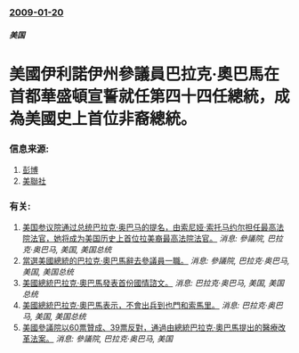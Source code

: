 ### [2009-01-20](/news/2009/01/20/index.md)

##### 美国
# 美國伊利諾伊州參議員巴拉克·奧巴馬在首都華盛頓宣誓就任第四十四任總統，成為美國史上首位非裔總統。




### 信息来源:

1. [彭博](http://www.bloomberg.com/apps/news?pid=20601103&sid=aeZo_NkkpC.E&refer=us)
2. [美聯社](http://www.google.com/hostednews/ap/article/ALeqM5hLTGrhkyU5qHismzrglBB6jJY_1AD95R0CK00)

### 有关:

1. [ 美国参议院通过总统巴拉克·奥巴马的提名，由索尼娅·索托马约尔担任最高法院法官，她将成为美国历史上首位拉美裔最高法院法官。](/news/2009/08/6/美国参议院通过总统巴拉克-奥巴马的提名-由索尼娅-索托马约尔担任最高法院法官-她将成为美国历史上首位拉美裔最高法院法官.md) _消息: 參議院, 巴拉克·奥巴马, 美国, 美国总统_
2. [當選美國總統的巴拉克·奧巴馬辭去參議員一職。](/news/2008/11/16/當選美國總統的巴拉克-奧巴馬辭去參議員一職.md) _消息: 參議院, 巴拉克·奥巴马, 美国, 美国总统_
3. [ 美國總統巴拉克·奧巴馬發表首份國情諮文。](/news/2010/01/28/美國總統巴拉克-奧巴馬發表首份國情諮文.md) _消息: 巴拉克·奥巴马, 美国, 美国总统_
4. [ 美國總統巴拉克·奧巴馬表示，不會出兵到也門和索馬里。](/news/2010/01/10/美國總統巴拉克-奧巴馬表示-不會出兵到也門和索馬里.md) _消息: 巴拉克·奥巴马, 美国, 美国总统_
5. [美國參議院以60票贊成、39票反對，通過由總統巴拉克·奧巴馬提出的醫療改革法案。](/news/2009/12/24/美國參議院以60票贊成-39票反對-通過由總統巴拉克-奧巴馬提出的醫療改革法案.md) _消息: 參議院, 巴拉克·奥巴马, 美国_
